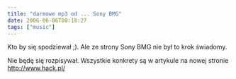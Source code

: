 ```yaml
---
title: "darmowe mp3 od ... Sony BMG"
date: 2006-06-06T08:18:27
tags: ["music"]
---
```

Kto by się spodziewał ;). Ale ze strony Sony BMG nie był to krok świadomy.

Nie będę się rozpisywał. Wszystkie konkrety są w artykule na nowej stronie <a href="http://hack.pl/felietony/wpadka_sony_bmg_amp_lordi_29">http://www.hack.pl/</a>
